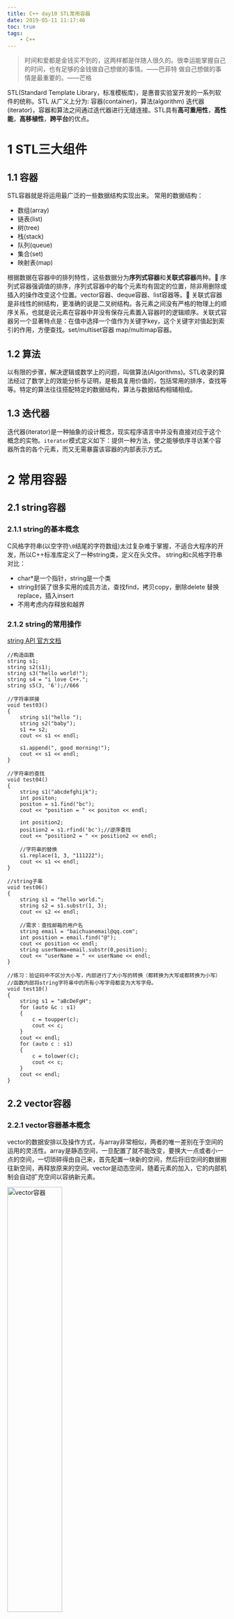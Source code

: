 ```yaml
---
title: C++ day10 STL常用容器
date: 2019-05-11 11:17:46
toc: true
tags:
	- C++
---
```

> 时间和爱都是金钱买不到的，这两样都是伴随人很久的。很幸运能掌握自己的时间，也有足够的金钱做自己想做的事情。——巴菲特
做自己想做的事情是最重要的。——芒格<!-- more -->

STL(Standard Template Library，标准模板库)，是惠普实验室开发的一系列软件的统称。STL 从广义上分为: 容器(container)，算法(algorithm) 迭代器(iterator)，容器和算法之间通过迭代器进行无缝连接。STL具有**高可重用性**，**高性能**，**高移植性**，**跨平台**的优点。

# 1 STL三大组件
## 1.1 容器
STL容器就是将运用最广泛的一些数据结构实现出来。
常用的数据结构：
- 数组(array)
- 链表(list)
- 树(tree)
- 栈(stack)
- 队列(queue)
- 集合(set)
- 映射表(map)

根据数据在容器中的排列特性，这些数据分为**序列式容器**和**关联式容器**两种。	序列式容器强调值的排序，序列式容器中的每个元素均有固定的位置，除非用删除或插入的操作改变这个位置。vector容器、deque容器、list容器等。	关联式容器是非线性的树结构，更准确的说是二叉树结构。各元素之间没有严格的物理上的顺序关系，也就是说元素在容器中并没有保存元素置入容器时的逻辑顺序。关联式容器另一个显著特点是：在值中选择一个值作为关键字key，这个关键字对值起到索引的作用，方便查找。set/multiset容器 map/multimap容器。

## 1.2 算法
以有限的步骤，解决逻辑或数学上的问题，叫做算法(Algorithms)。STL收录的算法经过了数学上的效能分析与证明，是极具复用价值的，包括常用的排序，查找等等。特定的算法往往搭配特定的数据结构，算法与数据结构相辅相成。

## 1.3 迭代器
迭代器(iterator)是一种抽象的设计概念，现实程序语言中并没有直接对应于这个概念的实物。`iterator`模式定义如下：提供一种方法，使之能够依序寻访某个容器所含的各个元素，而又无需暴露该容器的内部表示方式。

# 2 常用容器
## 2.1 string容器
### 2.1.1 string的基本概念
C风格字符串(以空字符`\0`结尾的字符数组)太过复杂难于掌握，不适合大程序的开发，所以C++标准库定义了一种string类，定义在头文件<string>。
string和c风格字符串对比：
- char*是一个指针，string是一个类
- string封装了很多实用的成员方法，查找find，拷贝copy，删除delete 替换replace，插入insert
- 不用考虑内存释放和越界

### 2.1.2 string的常用操作
[string API 官方文档][1]
```
//构造函数
string s1;
string s2(s1);
string s3("hello world!");
string s4 = "i love C++.";
string s5(3, '6');//666
```
```
//字符串拼接
void test03()
{
	string s1("hello ");
	string s2("baby");
	s1 += s2;
	cout << s1 << endl;

	s1.append(", good morning!");
	cout << s1 << endl;
}
```
```
//字符串的查找
void test04()
{
	string s1("abcdefghijk");
	int positon;
	positon = s1.find("bc");
	cout << "position = " << positon << endl;

	int position2;
	position2 = s1.rfind('bc');//逆序查找
	cout << "position2 = " << position2 << endl;

	//字符串的替换
	s1.replace(1, 3, "111222");
	cout << s1 << endl;
}
```

```
//string子串
void test06()
{
	string s1 = "hello world.";
	string s2 = s1.substr(1, 3);
	cout << s2 << endl;

	//需求：查找邮箱的用户名
	string email = "baichuanemail@qq.com";
	int position = email.find("@");
	cout << position << endl;
	string userName=email.substr(0,position);
	cout << "userName = " << userName << endl;
}
```

```
//练习：验证码中不区分大小写，内部进行了大小写的转换（都转换为大写或都转换为小写）
//函数内部将string字符串中的所有小写字母都变为大写字母。
void test10()
{
	string s1 = "aBcDeFgH";
	for (auto &c : s1)
	{
		c = toupper(c);
		cout << c;
	}
	cout << endl;
	for (auto c : s1)
	{
		c = tolower(c);
		cout << c;
	}
	cout << endl;
}
```

## 2.2 vector容器
### 2.2.1 vector容器基本概念
vector的数据安排以及操作方式，与array非常相似，两者的唯一差别在于空间的运用的灵活性。array是静态空间，一旦配置了就不能改变，要换大一点或者小一点的空间，一切琐碎得由自己来，首先配置一块新的空间，然后将旧空间的数据搬往新空间，再释放原来的空间。vector是动态空间，随着元素的加入，它的内部机制会自动扩充空间以容纳新元素。

<img src="1.png" width="50%" height="50%" alt="vector容器"/>

### 2.2.2 vector迭代器
vector维护一个线性空间，所以不论元素的型别如何，普通指针都可以作为vector的迭代器，vector支持随机存取。
### 2.2.3 vector数据结构
vector所采用的数据结构非常简单，线性连续空间，它以两个迭代器_Myfirst和_Mylast分别指向配置得来的连续空间中目前已被使用的范围，并以迭代器_Myend指向整块连续内存空间的尾端。
为了降低空间配置时的速度成本，vector实际配置的大小可能比客户端需求大一些，以备将来可能的扩充，这边是容量的概念。换句话说，**一个vector的容量永远大于或等于其大小，一旦容量等于大小，便是满载，下次再有新增元素，整个vector容器就得另觅居所。**
### 2.2.4 vector常用API
[string API 官方文档][2]

## 2.3 deque容器
### 2.3.1 deque容器基本概念
vector容器是单向开口的连续内存空间，deque则是一种双向开口的连续线性空间。所谓的双向开口，意思是可以在头尾两端分别做元素的插入和删除操作，当然，vector容器也可以在头尾两端插入元素，但是在其头部操作效率很差，无法被接受。
deque容器和vector容器最大的差异，一在于deque允许使用常数项时间对头端进行元素的插入和删除操作。二在于deque没有容量的概念，因为它是动态的以分段连续空间组合而成，随时可以增加一段新的空间并链接起来。deque容器的复杂度远高于vector，除非有必要，尽可能使用vector，而不是deque。对deque进行的排序操作，为了最高效率，可将deque先完整的复制到一个vector中，对vector容器进行排序，再复制回deque。

<img src="2.png" width="50%" height="50%" alt="deque容器"/>

deque是由一段一段的定量的连续空间构成。一旦有必要在deque前端或者尾端增加新的空间，便配置一段连续定量的空间，串接在deque的头端或者尾端。deque最大的工作就是维护这些分段连续的内存空间的整体性的假象，并提供随机存取的接口，避开了重新配置空间，复制，释放的轮回，代价就是复杂的迭代器架构。
既然deque是分段连续内存空间，那么就必须有中央控制，维持整体连续的假象，数据结构的设计及迭代器的前进后退操作颇为繁琐。deque代码的实现远比vector或list都多得多。

### 2.3.2 deque常用API
[deque API 官方文档][3]

## 2.4 stack容器
### 2.4.1 stack容器基本概念
stack是一种先进后出(First In Last Out，FILO)的数据结构，它只有一个出口，形式如图所示。stack容器允许新增元素，移除元素，取栈顶元素，但是除了最顶端外，没有任何其他方法可以存取stack的其他元素。换言之，stack不提供遍历功能，也不提供迭代器。
有元素推入栈的操作称为push，将元素推出stack的操作称为pop。

<img src="3.png" width="30%" height="30%" alt="stack容器"/>

### 2.4.2 stack容器常用API
[stack API 官方文档][4]

## 2.5 queue容器
### 2.5.1 queue容器基本概念
queue是一种先进先出(First In First Out，FIFO)的数据结构，它有两个出口，queue容器允许从一端新增元素，从另一端移除元素。queue不提供遍历功能，也不提供迭代器。

<img src="4.png" width="50%" height="50%" alt="queue容器"/>

### 2.5.2 queue容器常用API
[queue API 官方文档][5]

## 2.6 list容器 
### 2.6.1 list容器基本概念
链表是一种物理存储单元上非连续、非顺序的存储结构，数据元素的逻辑顺序是通过链表中的**指针**链接次序实现的。链表由一系列结点（链表中每一个元素称为结点）组成，结点可以在运行时动态生成。每个结点包括两个部分：一个是存储数据元素的数据域，另一个是存储下一个结点地址的指针域。
相较于vector的连续线性空间，list就显得负责许多，它的好处是每次插入或者删除一个元素，就是配置或者释放一个元素的空间。因此，list对于空间的运用有绝对的精准，一点也不浪费。而且，对于任何位置的元素插入或元素的移除，list永远是常数时间。
**list和vector是两个最常被使用的容器。**

<img src="5.png" width="50%" height="50%" alt="list容器"/>

- 采用动态存储分配，不会造成内存浪费和溢出
- 链表执行插入和删除操作十分方便，修改指针即可，不需要移动大量元素
- 链表灵活，但是空间和时间额外耗费较大

### 2.6.2 list容器常用API
[list API 官方文档][6]
 
## 2.7 set/mutliset容器
### 2.7.1 set/mutliset容器基本概念
set的特性：所有元素都会根据元素的键值自动被排序。set的元素不像map那样可以同时拥有实值和键值，set的元素即是键值又是实值。set不允许两个元素有相同的键值。可以通过set的迭代器改变set元素的值吗？**不行**，因为set元素值就是其键值，关系到set元素的排序规则。如果任意改变set元素值，会严重破坏set组织。换句话说，set的iterator是一种**const_iterator**。
multiset特性及用法和set完全相同，唯一的差别在于它允许键值重复。set和multiset的底层实现是红黑树，**红黑树**为平衡二叉树的一种。

### 2.7.2 set/mutliset容器常用API
[set API 官方文档][7]

### 2.7.3 pair对组
对组(pair)将一对值组合成一个值，这一对值可以具有不同的数据类型，两个值可以分别用pair的两个公有属性first和second访问。
```
//第一种方法创建一个对组
pair<string, int> pair1(string("name"), 20);
cout << pair1.first << endl; //访问pair第一个值
cout << pair1.second << endl;//访问pair第二个值
//第二种
pair<string, int> pair2 = make_pair("name", 30);
cout << pair2.first << endl;
cout << pair2.second << endl;
```
## 2.8 map/multimap容器
### 2.8.1 map/multimap容器基本概念
map的特性是，所有元素都会根据元素的键值key自动排序。map所有的元素都是pair，同时拥有键值key和实值value，pair的第一元素被视为键值key，第二元素为实值value，map不允许两个元素有相同的键值。
我们可以通过map的迭代器改变map的键值吗？不行，因为map的键值关系到map元素的排列规则，任意改变map键值将会严重破坏map组织。如果想要修改元素的实值，那么是可以的。
multimap和map的操作类似，唯一区别multimap键值可重复。
Map和multimap都是以**红黑树**为底层实现机制。

### 2.8.2 map/multimap容器常用API
[map API 官方文档][8]

# 3 STL容器使用时机
|      | vector | deque | list | set    | multiset | map  | multimap |
| :--: | :----: | :---: | :--: | :----: | :---:    | :--: | :----:   |
| 典型内存结构 | 单端数组 | 双端数组 | 双向链表 | 二叉树 | 二叉树    | 二叉树 | 二叉树   |
| 可随机存取 | 是 | 是 | 否 | 否 | 否    | 对key而言，不是 | 否   |
| 元素搜寻速度 | 慢 | 慢 | 非常慢 | 快 | 快    | 对key而言，快 | 对key而言，快   |
| 元素安插移除 | 尾端 | 头尾两端 | 任何位置 | - | -    | - | -   |


[1]:http://www.cplusplus.com/reference/string/string/
[2]:http://www.cplusplus.com/reference/vector/vector/?kw=vector
[3]:http://www.cplusplus.com/reference/deque/deque/?kw=deque
[4]:http://www.cplusplus.com/reference/stack/stack/?kw=stack
[5]:http://www.cplusplus.com/reference/queue/queue/?kw=queue
[6]:http://www.cplusplus.com/reference/list/list/?kw=list
[7]:http://www.cplusplus.com/reference/set/set/?kw=set
[8]:http://www.cplusplus.com/reference/map/map/?kw=map